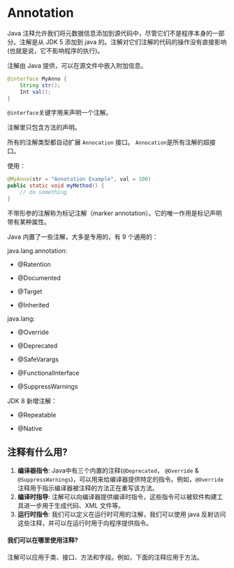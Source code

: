 # Annotation

Java 注释允许我们将元数据信息添加到源代码中，尽管它们不是程序本身的一部分。注解是从 JDK 5 添加到 java 的。注解对它们注解的代码的操作没有直接影响\(也就是说，它不影响程序的执行\)。

注解由 Java 提供，可以在源文件中嵌入附加信息。

```java
@interface MyAnno {
    String str();
    Int val();
}
```

`@interface`关键字用来声明一个注解。

注解里只包含方法的声明。

所有的注解类型都自动扩展 `Annocation` 接口。 `Annocation`是所有注解的超接口。

使用：

```java
@MyAnno(str = "Annotation Example", val = 100)
public static void myMethod() {
    // do something
}
```

不带形参的注解称为标记注解（marker annotation）。它的唯一作用是标记声明带有某种属性。

Java 内置了一些注解，大多是专用的，有 9 个通用的：

java.lang.annotation:

* @Ratention

* @Documented

* @Target

* @Inherited

java.lang:

* @Override

* @Deprecated

* @SafeVarargs

* @FunctionalInterface

* @SuppressWarnings

JDK 8 新增注解：

* @Repeatable

* @Native

## 注释有什么用?

1. **编译器指令**: Java中有三个内置的注释\(`@Deprecated`， `@Override` & `@SuppressWarnings`\)，可以用来给编译器提供特定的指令。例如，`@Override`注释用于指示编译器被注释的方法正在重写该方法。
2. **编译时指导**: 注解可以向编译器提供编译时指令，这些指令可以被软件构建工具进一步用于生成代码、XML 文件等。
3. **运行时指令**: 我们可以定义在运行时可用的注解，我们可以使用 java 反射访问这些注释，并可以在运行时用于向程序提供指令。

#### 我们可以在哪里使用注释?

注解可以应用于类、接口、方法和字段。例如，下面的注释应用于方法。



